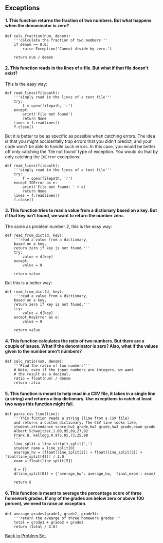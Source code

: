 ## Exceptions

#### 1. This function returns the fraction of two numbers. But what happens when the denominator is zero?

    def calc_fraction(num, denom):
        '''calculate the fraction of two numbers'''
        if denom == 0.0:
            raise Exception('Cannot divide by zero.')

        return num / demon

#### 2. This function reads in the lines of a file. But what if that file doesn't exist?

This is the easy way:

    def read_lines(filepath):
        '''simply read in the lines of a text file'''
        try:
            f = open(filepath, 'r')
        except:
            print('File not found')
            return None
        lines = f.readlines()
        f.close()

But it is better to be as specific as possible when catching errors. The idea is that you might accidentally trap errors that you didn't predict, and your code won't be able to handle such errors. In this case, you would be better off only catching the 'file not found' type of exception. You would do that by only catching the `IOError` exceptions:

    def read_lines(filepath):
        '''simply read in the lines of a text file'''
        try:
            f = open(filepath, 'r')
        except IOError as e:
            print('File not found: ' + e)
            return None
        lines = f.readlines()
        f.close()

#### 3. This function tries to read a value from a dictionary based on a key. But if that key isn't found, we want to return the number zero.

The same as problem number 2, this is the easy way:

    def read_from_dict(d, key):
        '''read a value from a dictionary,
        based on a key,
        return zero if key is not found.'''
        try:
            value = d[key]
        except:
            value = 0

        return value

But this is a better way:

    def read_from_dict(d, key):
        '''read a value from a dictionary,
        based on a key,
        return zero if key is not found.'''
        try:
            value = d[key]
        except KeyError as e:
            value = 0

        return value

#### 4. This function calculates the ratio of two numbers. But there are a couple of issues. What if the denominator is zero? Also, what if the values given to the number aren't numbers?

    def calc_ratio(num, denom):
        '''Find the ratio of two numbers'''
        # Note, even if the input numbers are integers, we want
        # the result as a decimal.
        ratio = float(num) / denom
        return ratio

#### 5. This function is meant to help read in a CSV file, it takes in a single line (a string) and returns a tiny dictionary. Use exceptions to catch at least two ways this function might fail.

    def parse_csv_line(line):
        '''This fuction reads a string (line from a CSV file)
        and returns a custom dictionary. The CSV line looks like,
        student,attendance score,hw1 grade,hw2 grade,hw3 grade,exam grade
        Albert Schweitzer,1.00,95,89,27,82
        Frank B. Kellogg,0.975,85,73,25,98
        '''
        line_split = line.strip().split(',')
        student name = line_split[0]
        average_hw = (float(line_split[2]) + float(line_split[3]) + float(line_split[4])) / 3.0
        exam = float(line_split[5])

        d = {}
        d[line_split[0]] = {'average_hw': average_hw, 'final_exam': exam}
        
        return d
        
#### 6. This function is meant to average the percentage score of three homework grades. If any of the grades are below zero or above 100 percent, we need to raise an exception.

    def average_grades(grade1, grade2, grade3):
        '''return the avearge of three homework grades'''
        total = grade1 + grade2 + grade3
        return (total / 3.0)


[Back to Problem Set](problem_set_2_exceptions.md)
